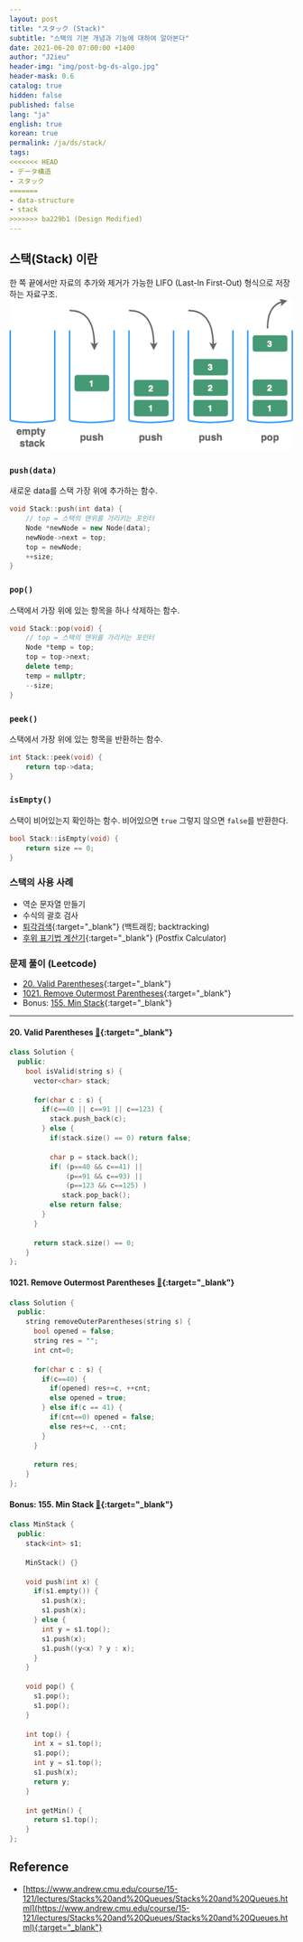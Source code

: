```yaml
---
layout: post
title: "スタック (Stack)"
subtitle: "스택의 기본 개념과 기능에 대하여 알아본다"
date: 2021-06-20 07:00:00 +1400
author: "J2ieu"
header-img: "img/post-bg-ds-algo.jpg"
header-mask: 0.6
catalog: true
hidden: false
published: false
lang: "ja"
english: true
korean: true
permalink: /ja/ds/stack/
tags:
<<<<<<< HEAD
- データ構造
- スタック
=======
- data-structure
- stack
>>>>>>> ba229b1 (Design Modified)
---
```


## 스택(Stack) 이란
한 쪽 끝에서만 자료의 추가와 제거가 가능한 LIFO (Last-In First-Out) 형식으로 저장하는 자료구조.
![stack figure](/img/in-post/devouring/week3/stack1.png)

### `push(data)`

새로운 data를 스택 가장 위에 추가하는 함수.

```cpp
void Stack::push(int data) {
    // top = 스택의 맨위를 가리키는 포인터
    Node *newNode = new Node(data);
    newNode->next = top;
    top = newNode;
    ++size;
}
```

### `pop()`
스택에서 가장 위에 있는 항목을 하나 삭제하는 함수.
```cpp
void Stack::pop(void) {
    // top = 스택의 맨위를 가리키는 포인터
    Node *temp = top;
    top = top->next;
    delete temp;
    temp = nullptr;
    --size;
}
```

### `peek()`
스택에서 가장 위에 있는 항목을 반환하는 함수.
```cpp
int Stack::peek(void) {
    return top->data;
}
```

### `isEmpty()`
스택이 비어있는지 확인하는 함수. 비어있으면 `true` 그렇지 않으면 `false`를 반환한다.
```cpp
bool Stack::isEmpty(void) {
    return size == 0;
}
```

### 스택의 사용 사례
- 역순 문자열 만들기
- 수식의 괄호 검사
- [퇴각검색](https://it00.tistory.com/26){:target="_blank"} (백트래킹; backtracking)
- [후위 표기법 계산기](https://gusdnd852.tistory.com/239){:target="_blank"} (Postfix Calculator)


### 문제 풀이 (Leetcode)
- [20. Valid Parentheses](https://leetcode.com/problems/valid-parentheses/){:target="_blank"}
- [1021. Remove Outermost Parentheses](https://leetcode.com/problems/remove-outermost-parentheses/){:target="_blank"}
- Bonus: [155. Min Stack](https://leetcode.com/problems/min-stack/){:target="_blank"}

---

#### 20. Valid Parentheses [🔗](https://leetcode.com/problems/valid-parentheses/){:target="_blank"}
```cpp
class Solution {
  public:
    bool isValid(string s) {
      vector<char> stack;

      for(char c : s) {
        if(c==40 || c==91 || c==123) {
          stack.push_back(c);
        } else {
          if(stack.size() == 0) return false;

          char p = stack.back();
          if( (p==40 && c==41) || 
              (p==91 && c==93) || 
              (p==123 && c==125) ) 
             stack.pop_back();
          else return false;
        }
      }

      return stack.size() == 0;
    }
};
```

#### 1021. Remove Outermost Parentheses [🔗](https://leetcode.com/problems/remove-outermost-parentheses/){:target="_blank"}
```cpp
class Solution {
  public:
    string removeOuterParentheses(string s) {
      bool opened = false;
      string res = "";
      int cnt=0;

      for(char c : s) {
        if(c==40) {
          if(opened) res+=c, ++cnt;
          else opened = true;
        } else if(c == 41) {
          if(cnt==0) opened = false;
          else res+=c, --cnt;
        }
      }

      return res;
    }
};
```

#### Bonus: 155. Min Stack [🔗](https://leetcode.com/problems/min-stack/){:target="_blank"}
```cpp
class MinStack {
  public:
    stack<int> s1;

    MinStack() {}

    void push(int x) {
      if(s1.empty()) {
        s1.push(x);
        s1.push(x);
      } else {
        int y = s1.top();
        s1.push(x);
        s1.push((y<x) ? y : x);
      }
    }

    void pop() {
      s1.pop();
      s1.pop();
    }

    int top() {
      int x = s1.top();
      s1.pop();
      int y = s1.top();
      s1.push(x);
      return y;
    }

    int getMin() {
      return s1.top();
    }
};
```

## Reference
- [https://www.andrew.cmu.edu/course/15-121/lectures/Stacks%20and%20Queues/Stacks%20and%20Queues.html](https://www.andrew.cmu.edu/course/15-121/lectures/Stacks%20and%20Queues/Stacks%20and%20Queues.html){:target="_blank"}